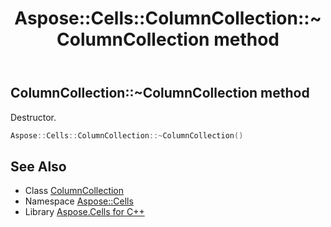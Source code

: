 ﻿---
title: Aspose::Cells::ColumnCollection::~ColumnCollection method
linktitle: ~ColumnCollection
second_title: Aspose.Cells for C++ API Reference
description: 'Aspose::Cells::ColumnCollection::~ColumnCollection method. Destructor in C++.'
type: docs
weight: 200
url: /cpp/aspose.cells/columncollection/~columncollection/
---
## ColumnCollection::~ColumnCollection method


Destructor.

```cpp
Aspose::Cells::ColumnCollection::~ColumnCollection()
```

## See Also

* Class [ColumnCollection](../)
* Namespace [Aspose::Cells](../../)
* Library [Aspose.Cells for C++](../../../)
